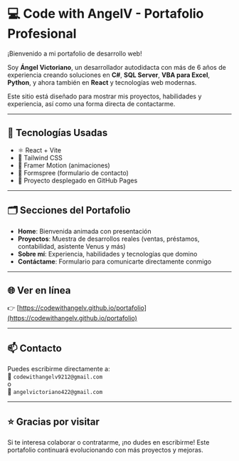 # 💻 Code with AngelV - Portafolio Profesional

¡Bienvenido a mi portafolio de desarrollo web!

Soy **Ángel Victoriano**, un desarrollador autodidacta con más de 6 años de experiencia creando soluciones en **C#**, **SQL Server**, **VBA para Excel**, **Python**, y ahora también en **React** y tecnologías web modernas.

Este sitio está diseñado para mostrar mis proyectos, habilidades y experiencia, así como una forma directa de contactarme.

---

## 🚀 Tecnologías Usadas

- ⚛️ React + Vite
- 🎨 Tailwind CSS
- 🧩 Framer Motion (animaciones)
- 💌 Formspree (formulario de contacto)
- 🧠 Proyecto desplegado en GitHub Pages

---

## 🗂️ Secciones del Portafolio

- **Home**: Bienvenida animada con presentación
- **Proyectos**: Muestra de desarrollos reales (ventas, préstamos, contabilidad, asistente Venus y más)
- **Sobre mí**: Experiencia, habilidades y tecnologías que domino
- **Contáctame**: Formulario para comunicarte directamente conmigo

---

## 🌐 Ver en línea

👉 [https://codewithangelv.github.io/portafolio](https://codewithangelv.github.io/portafolio)

---

## 📫 Contacto

Puedes escribirme directamente a:  
📧 `codewithangelv9212@gmail.com`  
o  
📧 `angelvictoriano422@gmail.com`

---

## ⭐ Gracias por visitar

Si te interesa colaborar o contratarme, ¡no dudes en escribirme! Este portafolio continuará evolucionando con más proyectos y mejoras.
